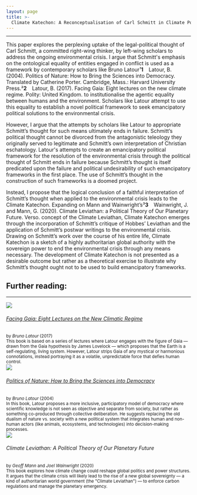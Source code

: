 ```yaml
---
layout: page
title: >- 
  Climate Katechon: A Reconceptualisation of Carl Schmitt in Climate Politics
---
```


<hr class="solid">

<p class="parent">This paper explores the perplexing uptake of the legal-political thought of Carl Schmitt, a committed right-wing thinker, by left-wing scholars to address the ongoing environmental crisis. I argue that Schmitt's emphasis on the ontological equality of entities engaged in conflict is used as a framework by contemporary scholars like Bruno Latour<a class="footnote">&sup1;<span><b>1</b> &ensp; Latour, B. (2004). Politics of Nature: How to Bring the Sciences into Democracy. Translated by Catherine Porter. Cambridge, Mass.: Harvard University Press.</span></a><a class="footnote">&sup2;<span><b>2</b> &ensp; Latour, B. (2017). Facing Gaia: Eight lectures on the new climate regime. Polity: United Kingdom.</span></a> to institutionalise the agentic equality between humans and the environment. Scholars like Latour attempt to use this equality to establish a novel political framework to seek emancipatory political solutions to the environmental crisis.</p>

However, I argue that the attempts by scholars like Latour to appropriate Schmitt’s thought for such means ultimately ends in failure. Schmitt’s political thought cannot be divorced from the antagonistic teleology they originally served to legitimate and Schmitt’s own interpretation of Christian eschatology. Latour's attempts to create an emancipatory political framework for the resolution of the environmental crisis through the political thought of Schmitt ends in failure because Schmitt’s thought is itself predicated upon the failure and political undesirability of such emancipatory frameworks in the first place. The use of Schmitt’s thought in the construction of such frameworks is a doomed project.

<p>Instead, I propose that the logical conclusion of a faithful interpretation of Schmitt’s thought when applied to the environmental crisis leads to the Climate Katechon. Expanding on Mann and Wainwright’s<a class="footnote">&sup3;<span><b>3</b> &ensp; Wainwright, J. and Mann, G. (2020). Climate Leviathan: a Political Theory of Our Planetary Future. Verso.</span></a> concept of the Climate Leviathan, Climate Katechon emerges through the incorporation of Schmitt’s critique of Hobbes’ Leviathan and the application of Schmitt’s postwar writings to the environmental crisis. Drawing on Schmitt’s work over the course of his entire life, Climate Katechon is a sketch of a highly authoritarian global authority with the sovereign power to end the environmental crisis through any means necessary. The development of Climate Katechon is not presented as a desirable outcome but rather as a theoretical exercise to illustrate why Schmitt’s thought ought not to be used to build emancipatory frameworks.
</p>



<h2>
  Further reading:
</h2>

<hr class="solid">

<div class="imageflex">
  <div class="imgsize">
    <img src="https://media.wiley.com/product_data/coverImage300/35/07456843/0745684335.jpg">
  </div>
  <div>
    <h6>
      <a href="https://grattoncourses.wordpress.com/wp-content/uploads/2019/06/bruno-latour-facing-gaia-eight-lectures-on-the-new-climatic-regime.pdf">
        Facing Gaia: Eight Lectures on the New Climatic Regime
      </a>
    </h6>
    <small>
      by <em>Bruno Latour</em> (2017)
      <br/>
      This book is based on a series of lectures where Latour engages with the figure of Gaia — drawn from the Gaia hypothesis by James Lovelock — which proposes that the Earth is a self-regulating, living system. However, Latour strips Gaia of any mystical or harmonious connotations, instead portraying it as a volatile, unpredictable force that defies human control.
    </small>
  </div>
</div>

<div class="imageflex">
  <div class="imgsize">
    <img src="https://www.hup.harvard.edu/img/feeds/jackets/9780674013476.png">
  </div>
  <div>
    <h6>
      <a href="https://doctoradohumanidades.wordpress.com/wp-content/uploads/2015/04/latour-politics-of-nature.pdf">
        Politics of Nature: How to Bring the Sciences into Democracy
      </a>
    </h6>
    <small>
      by <em>Bruno Latour</em> (2004)
      <br/>
      In this book, Latour proposes a more inclusive, participatory model of democracy where scientific knowledge is not seen as objective and separate from society, but rather as something co-produced through collective deliberation. He suggests replacing the old dualism of nature vs. society with a new political system that integrates human and non-human actors (like animals, ecosystems, and technologies) into decision-making processes.
    </small>
  </div>
</div>

<div class="imageflex">
  <div class="imgsize">
    <img src="https://www.versobooks.com/cdn/shop/files/getimage_f45d7643-b047-43ee-b1e9-ec7ec7f9f791.jpg?v=1740807295&width=584">
  </div>
  <div>
    <h6>
      Climate Leviathan: A Political Theory of Our Planetary Future
    </h6>
    <small>
      by <em>Geoff Mann</em> and <em>Joel Wainwright</em> (2020)
      <br/>
      This book explores how climate change could reshape global politics and power structures. It argues that the climate crisis will likely lead to the rise of a new global sovereignty — a kind of authoritarian world government (the "Climate Leviathan") — to enforce carbon regulations and manage the planetary emergency.
    </small>
  </div>
</div>



